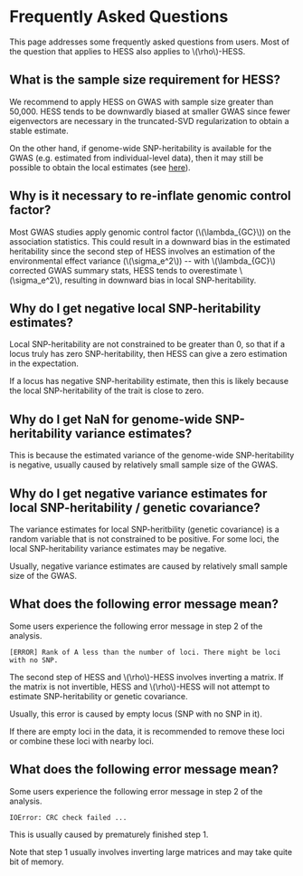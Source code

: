 # Frequently Asked Questions

This page addresses some frequently asked questions from users.
Most of the question that applies to HESS also applies to \\(\rho\\)-HESS.

## What is the sample size requirement for HESS?

We recommend to apply HESS on GWAS with sample size greater
than 50,000. HESS tends to be downwardly biased at smaller
GWAS since fewer eigenvectors are necessary in the truncated-SVD
regularization to obtain a stable estimate.

On the other hand, if genome-wide SNP-heritability is available for the GWAS
(e.g. estimated from individual-level data), then it may still be possible to
obtain the local estimates
(see [here](http://huwenboshi.github.io/hess/local_hsqg/#running-the-tool-using-total-snp-heritability)).

## Why is it necessary to re-inflate genomic control factor?

Most GWAS studies apply genomic control factor (\\(\lambda_{GC}\\)) on the
association statistics. This could result in a downward bias in the estimated
heritability since the second step of HESS involves an estimation of the
environmental effect variance (\\(\sigma_e^2\\)) -- with \\(\lambda_{GC}\\)
corrected GWAS summary stats, HESS tends to overestimate \\(\sigma_e^2\\),
resulting in downward bias in local SNP-heritability.

## Why do I get negative local SNP-heritability estimates?

Local SNP-heritability are not constrained to be greater than 0, so that if a locus
truly has zero SNP-heritability, then HESS can give a zero estimation in the expectation.

If a locus has negative SNP-heritability estimate, then this is likely because the
local SNP-heritability of the trait is close to zero.

## Why do I get NaN for genome-wide SNP-heritability variance estimates?

This is because the estimated variance of the genome-wide SNP-heritability
is negative, usually caused by relatively small sample size of the GWAS.

## Why do I get negative variance estimates for local SNP-heritability / genetic covariance?

The variance estimates for local SNP-heritbility (genetic covariance) is a
random variable that is not constrained to be positive. For some loci, the
local SNP-heritability variance estimates may be negative.

Usually, negative variance estimates are caused by relatively small sample
size of the GWAS.

## What does the following error message mean?

Some users experience the following error message in step 2 of the analysis.

```
[ERROR] Rank of A less than the number of loci. There might be loci with no SNP.
```

The second step of HESS and \\(\rho\\)-HESS involves inverting a matrix. If
the matrix is not invertible, HESS and \\(\rho\\)-HESS will not attempt to
estimate SNP-heritability or genetic covariance.

Usually, this error is caused by empty locus (SNP with no SNP in it).

If there are empty loci in the data, it is recommended to remove these loci
or combine these loci with nearby loci.

## What does the following error message mean?

Some users experience the following error message in step 2 of the analysis.

```
IOError: CRC check failed ...
```

This is usually caused by prematurely finished step 1.

Note that step 1 usually involves inverting large matrices and may take quite
bit of memory.
